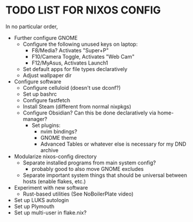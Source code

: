# TODO LIST FOR NIXOS CONFIG

In no particular order,

- Further configure GNOME
    - Configure the following unused keys on laptop:
        - F8/Media? Activates "Super+P"
        - F10/Camera Toggle, Activates "Web Cam"
        - F12/MyAsus, Activates Launch1
    - Set default apps for file types declaratively
    - Adjust wallpaper dir
- Configure software
    - Configure celluloid (doesn't use dconf?)
    - Set up bashrc
    - Configure fastfetch
    - Install Steam (different from normal nixpkgs)
    - Configure Obsidian? Can this be done declaratively via home-manager?
        - Set plugins:
            - nvim bindings?
            - GNOME theme
            - Advanced Tables or whatever else is necessary for my DND archive
- Modularize nixos-config directory
    - Separate installed programs from main system config?
        - probably good to also move GNOME excludes
    - Separate important system things that should be universal between hosts (enable flakes, etc.)
- Experiment with new software
    - Rust-based utilities (See NoBoilerPlate video)
- Set up LUKS autologin
- Set up Plymouth
- Set up multi-user in flake.nix?
